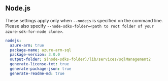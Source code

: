## Node.js

These settings apply only when `--nodejs` is specified on the command line.
Please also specify `--node-sdks-folder=<path to root folder of your azure-sdk-for-node clone>`.

``` yaml $(nodejs)
nodejs:
  azure-arm: true
  package-name: azure-arm-sql
  package-version: 3.0.0
  output-folder: $(node-sdks-folder)/lib/services/sqlManagement2
  generate-license-txt: true
  generate-package-json: true
  generate-readme-md: true
```
